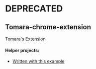 # DEPRECATED

## Tomara-chrome-extension
Tomara's Extension

#### Helper projects:
- [Written with this example](https://codepen.io/jh3y/pen/rpoxxL)

